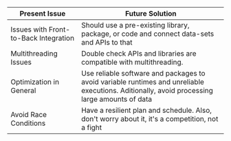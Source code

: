 |Present Issue|Future Solution|
|--------------|-----------------------|
|Issues with Front-to-Back Integration|Should use a pre-existing library, package, or code and connect data-sets and APIs to that|
|Multithreading Issues|Double check APIs and libraries are compatible with multithreading.|
|Optimization in General|Use reliable software and packages to avoid variable runtimes and unreliable executions. Aditionally, avoid processing large amounts of data|
|Avoid Race Conditions|Have a resilient plan and schedule. Also, don't worry about it, it's a competition, not a fight|
